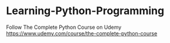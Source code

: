 # Learning-Python-Programming
Follow The Complete Python Course on Udemy https://www.udemy.com/course/the-complete-python-course
